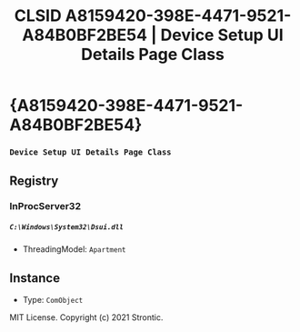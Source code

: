 ﻿---
title: "CLSID A8159420-398E-4471-9521-A84B0BF2BE54 | Device Setup UI Details Page Class"
excerpt: What is COM-Object CLSID A8159420-398E-4471-9521-A84B0BF2BE54?
---

# {A8159420-398E-4471-9521-A84B0BF2BE54}

### `Device Setup UI Details Page Class`

## Registry


### InProcServer32

##### `C:\Windows\System32\Dsui.dll`
* ThreadingModel: `Apartment`

## Instance

* Type: `ComObject`

MIT License. Copyright (c) 2021 Strontic.


